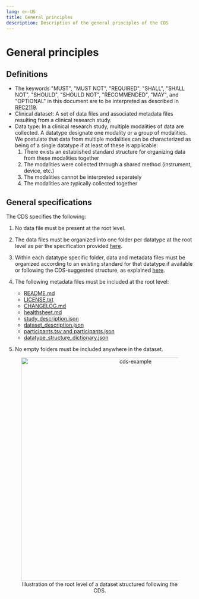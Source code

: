 ```yaml
---
lang: en-US
title: General principles
description: Description of the general principles of the CDS
---
```


# General principles

## Definitions

- The keywords "MUST", "MUST NOT", "REQUIRED", "SHALL", "SHALL NOT", "SHOULD", "SHOULD NOT", "RECOMMENDED", "MAY", and "OPTIONAL" in this document are to be interpreted as described in [RFC2119](https://www.ietf.org/rfc/rfc2119.txt).
- Clinical dataset: A set of data files and associated metadata files resulting from a clinical research study.
- Data type: In a clinical research study, multiple modalities of data are collected. A datatype designate one modality or a group of modalities. We postulate that data from multiple modalities can be characterized as being of a single datatype if at least of these is applicable:
  1. There exists an established standard structure for organizing data from these modalities together
  2. The modalities were collected through a shared method (instrument, device, etc.)
  3. The modalities cannot be interpreted separately
  4. The modalities are typically collected together

## General specifications

The CDS specifies the following:

1. No data file must be present at the root level.
2. The data files must be organized into one folder per datatype at the root level as per the specification provided [here](folder-structure.md).
3. Within each datatype specific folder, data and metadata files must be organized according to an existing standard for that datatype if available or following the CDS-suggested structure, as explained [here]().
4. The following metadata files must be included at the root level:

   - [README.md](metadata-files/readme.md)
   - [LICENSE.txt](metadata-files/license.md)
   - [CHANGELOG.md](metadata-files/changelog.md)
   - [healthsheet.md](metadata-files/healthsheet.md)
   - [study_description.json](metadata-files/study-description.md)
   - [dataset_description.json](metadata-files/dataset-description.md)
   - [participants.tsv and participants.json](metadata-files/participants.md)
   - [datatype_structure_dictionary.json](metadata-files/datatype-dictionary.md)

5. No empty folders must be included anywhere in the dataset.

<div align="center">
  <figure>
    <img src="/images/docs/CDS-example.png" alt="cds-example" width="600"/>
    <figcaption> Illustration of the root level of a dataset structured following the CDS. </figcaption>
  </figure>
</div>
